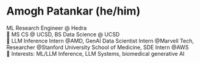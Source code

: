 # Amogh Patankar (he/him)
ML Research Engineer @ Hedra
<br/>
📓 MS CS @ UCSD, BS Data Science @ UCSD <br/>
🔧 LLM Inference Intern @AMD, GenAI Data Scientist Intern @Marvell Tech, Researcher @Stanford University School of Medicine, SDE Intern @AWS<br/>
🌱 Interests: ML/LLM Inference, LLM Systems, biomedical generative AI<br/>
